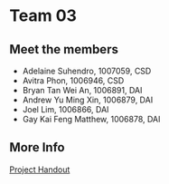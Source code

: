 # Team 03

## Meet the members
- Adelaine Suhendro, 1007059, CSD
- Avitra Phon, 1006946, CSD
- Bryan Tan Wei An, 1006891, DAI
- Andrew Yu Ming Xin, 1006879, DAI
- Joel Lim, 1006866, DAI
- Gay Kai Feng Matthew, 1006878, DAI

## More Info
[Project Handout](https://github.com/ilenhanako/SDS-2024-Team-03/files/15323228/Final.Project.Handout.Summer.2024.1.docx)

